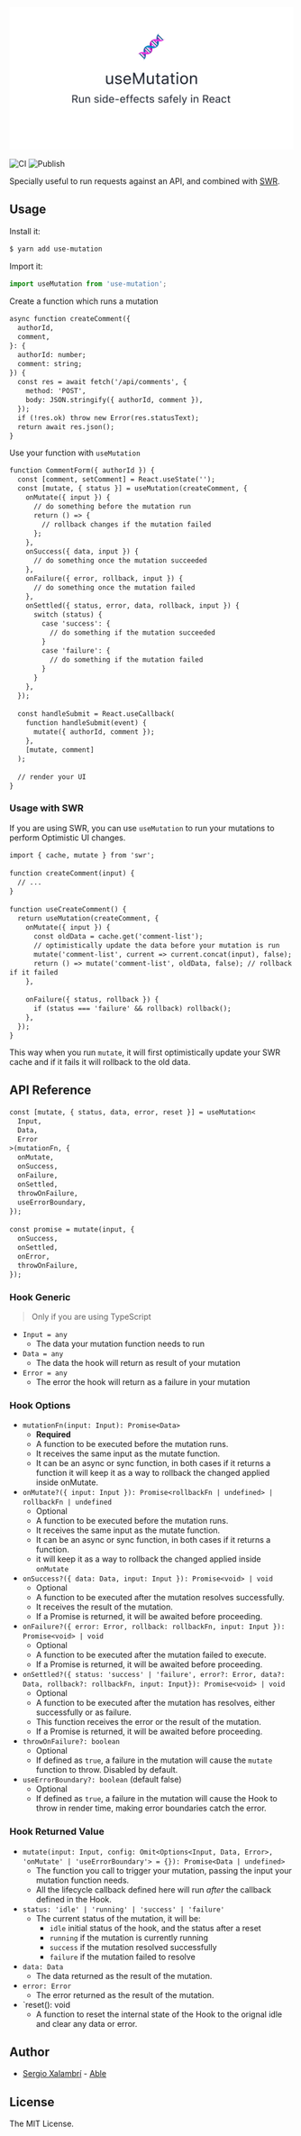 <div align="center">

![🧬 useMutation - Run side-effects safely in React](other/og.png)

</div>

![CI](https://github.com/sergiodxa/use-mutation/workflows/CI/badge.svg) ![Publish](https://github.com/sergiodxa/use-mutation/workflows/Publish/badge.svg)


Specially useful to run requests against an API, and combined with [SWR](https://swr.vercel.app).

## Usage

Install it:

```sh
$ yarn add use-mutation
```

Import it:

```ts
import useMutation from 'use-mutation';
```

Create a function which runs a mutation

```tsx
async function createComment({
  authorId,
  comment,
}: {
  authorId: number;
  comment: string;
}) {
  const res = await fetch('/api/comments', {
    method: 'POST',
    body: JSON.stringify({ authorId, comment }),
  });
  if (!res.ok) throw new Error(res.statusText);
  return await res.json();
}
```

Use your function with `useMutation`

```tsx
function CommentForm({ authorId }) {
  const [comment, setComment] = React.useState('');
  const [mutate, { status }] = useMutation(createComment, {
    onMutate({ input }) {
      // do something before the mutation run
      return () => {
        // rollback changes if the mutation failed
      };
    },
    onSuccess({ data, input }) {
      // do something once the mutation succeeded
    },
    onFailure({ error, rollback, input }) {
      // do something once the mutation failed
    },
    onSettled({ status, error, data, rollback, input }) {
      switch (status) {
        case 'success': {
          // do something if the mutation succeeded
        }
        case 'failure': {
          // do something if the mutation failed
        }
      }
    },
  });

  const handleSubmit = React.useCallback(
    function handleSubmit(event) {
      mutate({ authorId, comment });
    },
    [mutate, comment]
  );

  // render your UI
}
```

### Usage with SWR

If you are using SWR, you can use `useMutation` to run your mutations to perform Optimistic UI changes.

```tsx
import { cache, mutate } from 'swr';

function createComment(input) {
  // ...
}

function useCreateComment() {
  return useMutation(createComment, {
    onMutate({ input }) {
      const oldData = cache.get('comment-list');
      // optimistically update the data before your mutation is run
      mutate('comment-list', current => current.concat(input), false);
      return () => mutate('comment-list', oldData, false); // rollback if it failed
    },

    onFailure({ status, rollback }) {
      if (status === 'failure' && rollback) rollback();
    },
  });
}
```

This way when you run `mutate`, it will first optimistically update your SWR cache and if it fails it will rollback to the old data.

## API Reference

```tsx
const [mutate, { status, data, error, reset }] = useMutation<
  Input,
  Data,
  Error
>(mutationFn, {
  onMutate,
  onSuccess,
  onFailure,
  onSettled,
  throwOnFailure,
  useErrorBoundary,
});

const promise = mutate(input, {
  onSuccess,
  onSettled,
  onError,
  throwOnFailure,
});
```

### Hook Generic

> Only if you are using TypeScript

- `Input = any`
  - The data your mutation function needs to run
- `Data = any`
  - The data the hook will return as result of your mutation
- `Error = any`
  - The error the hook will return as a failure in your mutation

### Hook Options

- `mutationFn(input: Input): Promise<Data>`
  - **Required**
  - A function to be executed before the mutation runs.
  - It receives the same input as the mutate function.
  - It can be an async or sync function, in both cases if it returns a function it will keep it as a way to rollback the changed applied inside onMutate.
- `onMutate?({ input: Input }): Promise<rollbackFn | undefined> | rollbackFn | undefined`
  - Optional
  - A function to be executed before the mutation runs.
  - It receives the same input as the mutate function.
  - It can be an async or sync function, in both cases if it returns a function.
  - it will keep it as a way to rollback the changed applied inside `onMutate`
- `onSuccess?({ data: Data, input: Input }): Promise<void> | void`
  - Optional
  - A function to be executed after the mutation resolves successfully.
  - It receives the result of the mutation.
  - If a Promise is returned, it will be awaited before proceeding.
- `onFailure?({ error: Error, rollback: rollbackFn, input: Input }): Promise<void> | void`
  - Optional
  - A function to be executed after the mutation failed to execute.
  - If a Promise is returned, it will be awaited before proceeding.
- `onSettled?({ status: 'success' | 'failure', error?: Error, data?: Data, rollback?: rollbackFn, input: Input}): Promise<void> | void`
  - Optional
  - A function to be executed after the mutation has resolves, either successfully or as failure.
  - This function receives the error or the result of the mutation.
  - If a Promise is returned, it will be awaited before proceeding.
- `throwOnFailure?: boolean`
  - Optional
  - If defined as `true`, a failure in the mutation will cause the `mutate` function to throw. Disabled by default.
- `useErrorBoundary?: boolean` (default false)
  - Optional
  - If defined as `true`, a failure in the mutation will cause the Hook to throw in render time, making error boundaries catch the error.

### Hook Returned Value

- `mutate(input: Input, config: Omit<Options<Input, Data, Error>, 'onMutate' | 'useErrorBoundary'> = {}): Promise<Data | undefined>`
  - The function you call to trigger your mutation, passing the input your mutation function needs.
  - All the lifecycle callback defined here will run _after_ the callback defined in the Hook.
- `status: 'idle' | 'running' | 'success' | 'failure'`
  - The current status of the mutation, it will be:
    - `idle` initial status of the hook, and the status after a reset
    - `running` if the mutation is currently running
    - `success` if the mutation resolved successfully
    - `failure` if the mutation failed to resolve
- `data: Data`
  - The data returned as the result of the mutation.
- `error: Error`
  - The error returned as the result of the mutation.
- `reset(): void
  - A function to reset the internal state of the Hook to the orignal idle and clear any data or error.

## Author

- [Sergio Xalambrí](https://sergiodxa.com) - [Able](https://able.co)

## License

The MIT License.
